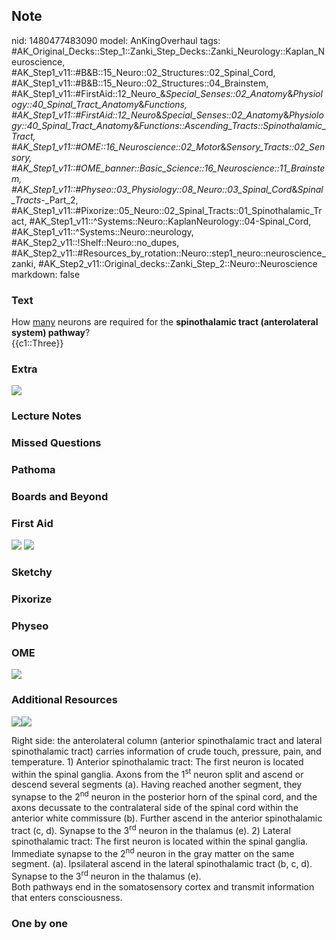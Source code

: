 ## Note
nid: 1480477483090
model: AnKingOverhaul
tags: #AK_Original_Decks::Step_1::Zanki_Step_Decks::Zanki_Neurology::Kaplan_Neuroscience, #AK_Step1_v11::#B&B::15_Neuro::02_Structures::02_Spinal_Cord, #AK_Step1_v11::#B&B::15_Neuro::02_Structures::04_Brainstem, #AK_Step1_v11::#FirstAid::12_Neuro_&_Special_Senses::02_Anatomy_&_Physiology::40_Spinal_Tract_Anatomy_&_Functions, #AK_Step1_v11::#FirstAid::12_Neuro_&_Special_Senses::02_Anatomy_&_Physiology::40_Spinal_Tract_Anatomy_&_Functions::Ascending_Tracts::Spinothalamic_Tract, #AK_Step1_v11::#OME::16_Neuroscience::02_Motor_&_Sensory_Tracts::02_Sensory, #AK_Step1_v11::#OME_banner::Basic_Science::16_Neuroscience::11_Brainstem, #AK_Step1_v11::#Physeo::03_Physiology::08_Neuro::03_Spinal_Cord_&_Spinal_Tracts_-_Part_2, #AK_Step1_v11::#Pixorize::05_Neuro::02_Spinal_Tracts::01_Spinothalamic_Tract, #AK_Step1_v11::^Systems::Neuro::KaplanNeurology::04-Spinal_Cord, #AK_Step1_v11::^Systems::Neuro::neurology, #AK_Step2_v11::!Shelf::Neuro::no_dupes, #AK_Step2_v11::#Resources_by_rotation::Neuro::step1_neuro::neuroscience_zanki, #AK_Step2_v11::Original_decks::Zanki_Step_2::Neuro::Neuroscience
markdown: false

### Text
<div>
  <div>
    How <u>many</u> neurons are required for the <b>spinothalamic
    tract (anterolateral system) pathway</b>?
  </div>
  <div>
    {{c1::Three}}
  </div>
</div>

### Extra
<img src="paste-16866336571910.jpg">

### Lecture Notes


### Missed Questions


### Pathoma


### Boards and Beyond


### First Aid
<img src="tmpbRxfRl.png"> <img src="tmp3VxUnT.png">

### Sketchy


### Pixorize


### Physeo


### OME
<div class="ome-widget">
  <a href=
  "https://onlinemeded.org/spa/neuroscience/brainstem/acquire?ref=anki">
  <img src="_OME_AnkiFlashcards_Lesson_2.png"></a>
</div>

### Additional Resources
<img src="paste-9bd649caef34c04b04c4e03c9d6cacf1a4848e9c.jpg"
class="resizer"><img src=
"paste-75a2fa85858fa302223a1fda9f7518584d3d74ed.jpg" class=
"resizer">
<div>
  <div>
    Right side: the anterolateral column (anterior spinothalamic
    tract and lateral spinothalamic tract) carries information of
    crude touch, pressure, pain, and temperature. 1) Anterior
    spinothalamic tract: The first neuron is located within the
    spinal ganglia. Axons from the 1<sup>st</sup> neuron split and
    ascend or descend several segments (a). Having reached another
    segment, they synapse to the 2<sup>nd</sup> neuron in the
    posterior horn of the spinal cord, and the axons decussate to
    the contralateral side of the spinal cord within the anterior
    white commissure (b). Further ascend in the anterior
    spinothalamic tract (c, d). Synapse to the 3<sup>rd</sup>
    neuron in the thalamus (e). 2) Lateral spinothalamic tract: The
    first neuron is located within the spinal ganglia. Immediate
    synapse to the 2<sup>nd</sup> neuron in the gray matter on the
    same segment. (a). Ipsilateral ascend in the lateral
    spinothalamic tract (b, c, d). Synapse to the 3<sup>rd</sup>
    neuron in the thalamus (e).
  </div>
  <div>
    Both pathways end in the somatosensory cortex and transmit
    information that enters consciousness.
  </div>
</div>

### One by one


